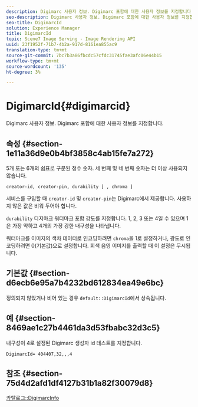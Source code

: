 ```yaml
---
description: Digimarc 사용자 정보. Digimarc 포함에 대한 사용자 정보를 지정합니다.
seo-description: Digimarc 사용자 정보. Digimarc 포함에 대한 사용자 정보를 지정합니다.
seo-title: DigimarcId
solution: Experience Manager
title: DigimarcId
topic: Scene7 Image Serving - Image Rendering API
uuid: 23f1952f-71b7-4b2a-917d-8161ea855ac9
translation-type: tm+mt
source-git-commit: 7bc7b3a86fbcdc57cfdc31745fae3afc06e44b15
workflow-type: tm+mt
source-wordcount: '135'
ht-degree: 3%

---
```



# DigimarcId{#digimarcid}

Digimarc 사용자 정보. Digimarc 포함에 대한 사용자 정보를 지정합니다.

## 속성 {#section-1e11a36d9e0b4bf3858c4ab15fe7a272}

5개 또는 6개의 쉼표로 구분된 정수 숫자. 세 번째 및 네 번째 숫자는 더 이상 사용되지 않습니다.

`creator-id, creator-pin, durability [ , chroma ]`

서비스를 구입할 때 `creator-id` 및 `creator-pin`는 Digimarc에서 제공합니다. 사용하지 않은 값은 비워 두어야 합니다.

`durability` 디지마크 워터마크 포함 강도를 지정합니다. 1, 2, 3 또는 4일 수 있으며 1은 가장 약하고 4개의 가장 강한 내구성을 나타냅니다.

워터마크를 이미지의 색차 데이터로 인코딩하려면 `chroma`을 1로 설정하거나, 광도로 인코딩하려면 0(기본값)으로 설정합니다. 회색 음영 이미지를 출력할 때 이 설정은 무시됩니다.

## 기본값 {#section-d6ecb6e95a7b4232bd612834ea49e6bc}

정의되지 않았거나 비어 있는 경우 `default::DigimarcId`에서 상속됩니다.

## 예 {#section-8469ae1c27b4461da3d53fbabc32d3c5}

내구성이 4로 설정된 Digimarc 생성자 id 테스트를 지정합니다.

`DigimarcId= 404407,32,,,4`

## 참조 {#section-75d4d2afd1df4127b31b1a82f30079d8}

[카탈로그::DigimarcInfo](../../../../../is-api/image-catalog/image-serving-api-ref/c-image-catalog-reference/c-image-svg-data-reference/c-image-data-reference/r-digimarcinfo-cat.md#reference-4925764ed683466bb7af4b807c86f8ba)
